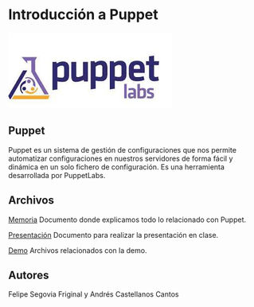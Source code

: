 # Introducción a Puppet
![Texto alternativo](/doc/Imagenes/puppet.jpeg)

## Puppet
Puppet es un sistema de gestión de configuraciones que nos permite automatizar configuraciones en nuestros servidores de forma fácil y dinámica en un solo fichero de configuración. Es una herramienta desarrollada por PuppetLabs. 

## Archivos
[Memoria](https://github.com/felipeSF10/IntroduccionPuppet/blob/main/doc/PUPPET.docx) Documento donde explicamos todo lo relacionado con Puppet.

[Presentación](https://github.com/felipeSF10/IntroduccionPuppet/blob/main/doc/PUPPET.pptx) Documento para realizar la presentación en clase.

[Demo](https://github.com/felipeSF10/IntroduccionPuppet/tree/main/demo) Archivos relacionados con la demo.


## Autores
Felipe Segovia Friginal y Andrés Castellanos Cantos
